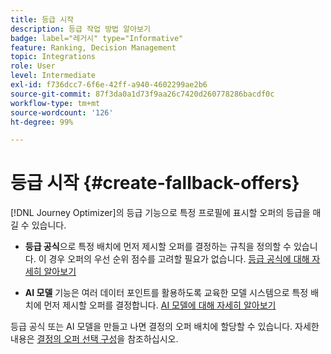 ```yaml
---
title: 등급 시작
description: 등급 작업 방법 알아보기
badge: label="레거시" type="Informative"
feature: Ranking, Decision Management
topic: Integrations
role: User
level: Intermediate
exl-id: f736dcc7-6f6e-42ff-a940-4602299ae2b6
source-git-commit: 87f3da0a1d73f9aa26c7420d260778286bacdf0c
workflow-type: tm+mt
source-wordcount: '126'
ht-degree: 99%

---
```


# 등급 시작 {#create-fallback-offers}

[!DNL Journey Optimizer]의 등급 기능으로 특정 프로필에 표시할 오퍼의 등급을 매길 수 있습니다.

* **등급 공식**&#x200B;으로 특정 배치에 먼저 제시할 오퍼를 결정하는 규칙을 정의할 수 있습니다. 이 경우 오퍼의 우선 순위 점수를 고려할 필요가 없습니다. [등급 공식에 대해 자세히 알아보기](create-ranking-formulas.md)

* **AI 모델** 기능은 여러 데이터 포인트를 활용하도록 교육한 모델 시스템으로 특정 배치에 먼저 제시할 오퍼를 결정합니다. [AI 모델에 대해 자세히 알아보기](ai-models.md)

등급 공식 또는 AI 모델을 만들고 나면 결정의 오퍼 배치에 할당할 수 있습니다. 자세한 내용은 [결정의 오퍼 선택 구성](../offer-activities/configure-offer-selection.md)을 참조하십시오.
